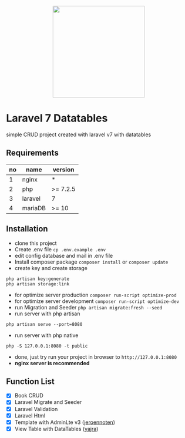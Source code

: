 <p align="center">
    <a href="https://laravel.com" target="_blank">
        <img src="https://raw.githubusercontent.com/laravel/art/master/logo-lockup/5%20SVG/2%20CMYK/1%20Full%20Color/laravel-logolockup-cmyk-red.svg" width="250">
    </a>
</p>

# Laravel 7 Datatables
simple CRUD project created with laravel v7 with datatables

## Requirements

| no | name | version |
| ------------- | ------------- | ------------- |
| 1 | nginx | * |
| 2 | php | >= 7.2.5 |
| 3 | laravel | 7 |
| 4 | mariaDB | >= 10 |

## Installation
* clone this project
* Create .env file `cp .env.example .env`
* edit config database and mail in .env file
* Install composer package `composer install` or `composer update`
* create key and create storage
```
php artisan key:generate
php artisan storage:link
```
* for optimize server production `composer run-script optimize-prod`
* for optimize server development `composer run-script optimize-dev`
* run Migration and Seeder `php artisan migrate:fresh --seed`
* run server with php artisan
```
php artisan serve --port=8080
```
* run server with php native
```
php -S 127.0.0.1:8080 -t public
```
* done, just try run your project in browser to `http://127.0.0.1:8080`
* **nginx server is recommended**

## Function List

* [x] Book CRUD
* [x] Laravel Migrate and Seeder
* [x] Laravel Validation
* [x] Laravel Html
* [x] Template with AdminLte v3 ([jeroennoten](https://github.com/jeroennoten/Laravel-AdminLTE))
* [x] View Table with DataTables ([yajra](https://github.com/yajra/laravel-datatables))
